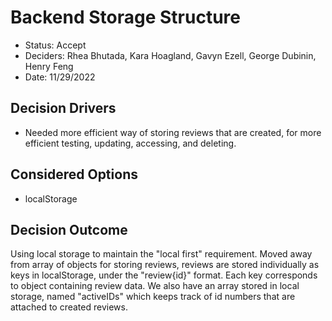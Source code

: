 # Backend Storage Structure
- Status: Accept
- Deciders: Rhea Bhutada, Kara Hoagland, Gavyn Ezell, George Dubinin, Henry Feng 
- Date: 11/29/2022

## Decision Drivers
- Needed more efficient way of storing reviews that are created, for more efficient testing, updating, accessing, and deleting.

## Considered Options
- localStorage

## Decision Outcome
Using local storage to maintain the "local first" requirement.
Moved away from array of objects for storing reviews, reviews are stored individually as keys in localStorage, under the "review{id}" format. Each key 
corresponds to object containing review data. We also have an array stored in local storage, named "activeIDs" which keeps track of id numbers that are attached
to created reviews.
